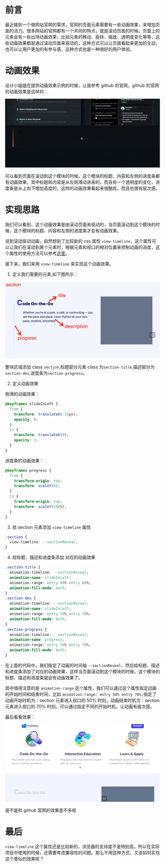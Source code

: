 # 前言

最近接到一个做网站官网的需求，官网的页面元素需要有一些动画效果，来增加页面的活力。很多网站的官网都有一个共同的特点，就是滚动页面的时候，页面上的元素会有一些出场动画效果，比如元素的移动、旋转、缩放、透明度变化等等，这些动画效果都是通过滚动页面来驱动的，这种方式可以让页面看起来更加的生动，也可以让用户更加的有参与感，这种方式也是一种很好的用户体验。

# 动画效果

设计小姐姐在提供动画效果示例的时候，让我参考 github 的官网，github 的官网的动画效果是这样的：

![](./img/github.gif)

可以看到页面在滚动到这个模块的时候，这个模块的标题、内容和左侧的进度条都有动画效果，其中标题和内容是从左侧滑动进来的，而且有一个透明度的变化，进度条是从上向下增加高度的，这样的动画效果看起来很酷炫，而且也很有层次感。

# 实现思路

我们可以看到，这个动画效果是由滚动页面来驱动的，当页面滚动到这个模块的时候，这个模块的标题、内容和左侧的进度条才会有动画效果。

说到滚动驱动动画，自然想到了比较新的 css 属性 `view-timeline`，这个属性可以让我们在滚动到某个元素时，根据元素和视口的相对位置来控制动画的进度，这个属性的使用方法可以参考[这里](https://developer.mozilla.org/en-US/docs/Web/CSS/view-timeline)。

接下来，我们来用 `view-timeline` 来实现这个动画效果。

1. 定义我们需要的元素,如下图所示：

![](./img/ele.jpg)

整块区域添加 class `section`,标题部分元素 class 为`section-title`,描述部分为`section-des`,进度条为`section-progress`。

2. 定义动画效果

侧滑的动画效果：

```css
@keyframes slideInLeft {
  from {
    transform: translateX(-15px);
    opacity: 0;
  }
  to {
    transform: translateX(0);
    opacity: 1;
  }
}
```

进度条的动画效果：

```css
@keyframes progress {
  from {
    transform-origin: top;
    transform: scaleY(0);
  }
  to {
    transform-origin: top;
    transform: scaleY(100%);
  }
}
```

3. 给 section 元素添加 `view-timeline` 属性

```css
.section {
  view-timeline: --sectionReveal;
}
```

4.  给标题、描述和进度条添加 对应的动画效果

```css
.section-title {
  animation-timeline: --sectionReveal;
  animation-name: slideInLeft;
  animation-range: entry 40% entry 60%;
  animation-fill-mode: both;
}
.section-des {
  animation-timeline: --sectionReveal;
  animation-name: slideInLeft;
  animation-range: entry 50% entry 70%;
  animation-fill-mode: both;
}
.section-progress {
  animation-timeline: --sectionReveal;
  animation-name: progress;
  animation-range: entry 50% entry 70%;
  animation-fill-mode: both;
}
```

在上面的代码中，我们指定了动画的时间轴 `--sectionReveal`，然后给标题、描述和进度条添加了对应的动画效果，这样当页面滚动到这个模块的时候，这个模块的标题、描述和进度条就会有动画效果了。

其中值得注意的是 `animation-range` 这个属性，我们可以通过这个属性指定动画的开始时间和结束时间，比如 `animation-range: entry 50% entry 70%;`指定了动画开始时机为：section 元素进入视口的 50% 时刻，动画结束时机为：section 元素进入视口的 70% 时刻。可以通过指定不同的开始时机，让动画有层次感。

最后看看效果：

![](./img/demo.gif)

是不是和 github 官网的效果差不多呢

# 最后

`view-timeline` 这个属性还是比较新的，浏览器的支持度不是特别高，所以在实际项目中使用的时候，还需要考虑兼容性的问题。那么不用这种方式，又该如何实现这个类似的效果呢？
